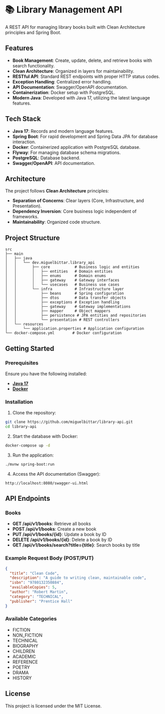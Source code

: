 # 📚 Library Management API

A REST API for managing library books built with Clean Architecture principles and Spring Boot.

## Features

* **Book Management**: Create, update, delete, and retrieve books with search functionality.
* **Clean Architecture**: Organized in layers for maintainability.
* **RESTful API**: Standard REST endpoints with proper HTTP status codes.
* **Exception Handling**: Centralized error handling.
* **API Documentation**: Swagger/OpenAPI documentation.
* **Containerization**: Docker setup with PostgreSQL.
* **Modern Java**: Developed with Java 17, utilizing the latest language features.
  
## Tech Stack

* **Java 17**: Records and modern language features.
* **Spring Boot**: For rapid development and Spring Data JPA for database interaction.
* **Docker**: Containerized application with PostgreSQL database.
* **Flyway**: For managing database schema migrations.
* **PostgreSQL**: Database backend.
* **Swagger/OpenAPI**: API documentation.

## Architecture

The project follows **Clean Architecture** principles:

* **Separation of Concerns**: Clear layers (Core, Infrastructure, and Presentation).
* **Dependency Inversion**: Core business logic independent of frameworks.
* **Maintainability**: Organized code structure.

## Project Structure

```
src
├── main
│   ├── java
│   │   └── dev.miguelbittar.library_api
│   │       ├── core           # Business logic and entities
│   │       │   ├── entities   # Domain entities
│   │       │   ├── enums      # Domain enums
│   │       │   ├── gateway    # Gateway interfaces
│   │       │   └── usecases   # Business use cases
│   │       └── infra          # Infrastructure layer
│   │           ├── beans      # Spring configuration
│   │           ├── dtos       # Data transfer objects
│   │           ├── exceptions # Exception handling
│   │           ├── gateway    # Gateway implementations
│   │           ├── mapper     # Object mappers
│   │           ├── persistence # JPA entities and repositories
│   │           └── presentation # REST controllers
│   └── resources
│       └── application.properties # Application configuration
└── docker-compose.yml        # Docker configuration
```

## Getting Started

### Prerequisites

Ensure you have the following installed:
* **[Java 17](https://www.oracle.com/java/technologies/downloads/#java17)**
* **[Docker](https://www.docker.com/)**

### Installation

1. Clone the repository:
```bash
git clone https://github.com/miguelbittar/library-api.git
cd library-api
```

2. Start the database with Docker:
```bash
docker-compose up -d
```

3. Run the application:
```bash
./mvnw spring-boot:run
```

4. Access the API documentation (Swagger):
```
http://localhost:8080/swagger-ui.html
```

## API Endpoints

### Books
* **GET /api/v1/books**: Retrieve all books
* **POST /api/v1/books**: Create a new book
* **PUT /api/v1/books/{id}**: Update a book by ID
* **DELETE /api/v1/books/{id}**: Delete a book by ID
* **GET /api/v1/books/search?title={title}**: Search books by title

### Example Request Body (POST/PUT)
```json
{
  "title": "Clean Code",
  "description": "A guide to writing clean, maintainable code",
  "isbn": "9780132350884",
  "availableCopies": 5,
  "author": "Robert Martin",
  "category": "TECHNICAL",
  "publisher": "Prentice Hall"
}
```

### Available Categories
- FICTION
- NON_FICTION  
- TECHNICAL
- BIOGRAPHY
- CHILDREN
- ACADEMIC
- REFERENCE
- POETRY
- DRAMA
- HISTORY

## License

This project is licensed under the MIT License.
